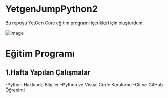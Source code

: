 # YetgenJumpPython2
Bu repoyu YetGen Core eğitim programı içerikleri için oluşturdum.

![Image](https://www.google.com/url?sa=i&url=https%3A%2F%2Fyetkingencler.com%2Fbulusma%2F&psig=AOvVaw2b9gXPrXqVvwep9IsAoRt_&ust=1675534130653000&source=images&cd=vfe&ved=0CBAQjRxqFwoTCJC-2ML5-fwCFQAAAAAdAAAAABAE)

# Eğitim Programı

## 1.Hafta Yapılan Çalışmalar
-Python Hakkında Bilgiler
-Python ve Visual Code Kurulumu
-Git ve GitHub Öğrenimi 

